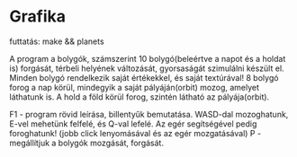 # Grafika
futtatás: make && planets

A program a bolygók, számszerint 10 bolygó(beleértve a napot és a holdat is) forgását, térbeli helyének változását, gyorsaságát szimulálni készült el.
Minden bolygó rendelkezik saját értékekkel, és saját textúrával!
8 bolygó forog a nap körül, mindegyik a saját pályáján(orbit) mozog, amelyet láthatunk is. A hold a föld körül forog, szintén látható az pályája(orbit).

F1 - program rövid leírása, billentyűk bemutatása.
WASD-dal mozoghatunk, E-vel mehetünk felfelé, és Q-val lefelé.
Az egér segítségével pedig foroghatunk! (jobb click lenyomásával és az egér mozgatásával)
P - megállítjuk a bolygók mozgását, forgását.

